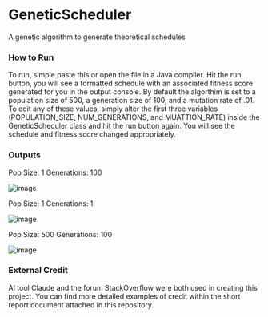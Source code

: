 # GeneticScheduler
A genetic algorithm to generate theoretical schedules

### How to Run
To run, simple paste this or open the file in a Java compiler. Hit the run button, you will see a formatted schedule with an associated fitness score generated for you in the output console. By default the algorthim is set to a population size of 500, a generation size of 100, and a mutation rate of .01. To edit any of these values, simply alter the first three variables (POPULATION_SIZE, NUM_GENERATIONS, and MUATTION_RATE) inside the GeneticScheduler class and hit the run button again. You will see the schedule and fitness score changed appropriately. 

### Outputs
Pop Size: 1
Generations: 100

![image](https://github.com/kirselandise/GeneticScheduler/assets/83589688/28e80941-fa94-4f1b-8975-dd1a4437969b)

Pop Size: 1
Generations: 1

![image](https://github.com/kirselandise/GeneticScheduler/assets/83589688/301b1847-6d2a-4470-a578-69387997db4a)

Pop Size: 500
Generations: 100

![image](https://github.com/kirselandise/GeneticScheduler/assets/83589688/1d845331-b52e-41f5-9cdb-f1aeae70b3ff)


### External Credit
AI tool Claude and the forum StackOverflow were both used in creating this project. You can find more detailed examples of credit within the short report document attached in this repository. 
